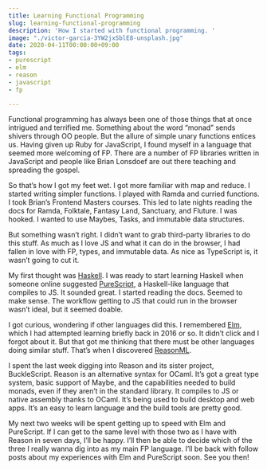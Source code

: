 ```yaml
---
title: Learning Functional Programming
slug: learning-functional-programming
description: 'How I started with functional programming. '
image: "./victor-garcia-3YW2jxSblE8-unsplash.jpg"
date: 2020-04-11T00:00:00+09:00
tags:
- purescript
- elm
- reason
- javascript
- fp

---
```

Functional programming has always been one of those things that at once intrigued and terrified me. Something about the word “monad” sends shivers through OO people. But the allure of simple unary functions entices us. Having given up Ruby for JavaScript, I found myself in a language that seemed more welcoming of FP. There are a number of FP libraries written in JavaScript and people like Brian Lonsdoef are out there teaching and spreading the gospel.

So that’s how I got my feet wet. I got more familiar with map and reduce. I started writing simpler functions. I played with Ramda and curried functions. I took Brian’s Frontend Masters courses. This led to late nights reading the docs for Ramda, Folktale, Fantasy Land, Sanctuary, and Fluture. I was hooked. I wanted to use Maybes, Tasks, and immutable data structures.

But something wasn’t right. I didn’t want to grab third-party libraries to do this stuff. As much as I love JS and what it can do in the browser, I had fallen in love with FP, types, and immutable data. As nice as TypeScript is, it wasn’t going to cut it.

My first thought was [Haskell](https://haskell.org). I was ready to start learning Haskell when someone online suggested [PureScript](https://purescript.org), a Haskell-like language that compiles to JS. It sounded great. I started reading the docs. Seemed to make sense. The workflow getting to JS that could run in the browser wasn’t ideal, but it seemed doable.

I got curious, wondering if other languages did this. I remembered [Elm](https://elm-lang.org), which I had attempted learning briefly back in 2016 or so. It didn’t click and I forgot about it. But that got me thinking that there must be other languages doing similar stuff. That’s when I discovered [ReasonML](https://reasonml.github.io).

I spent the last week digging into Reason and its sister project, BuckleScript. Reason is an alternative syntax for OCaml. It’s got a great type system, basic support of Maybe, and the capabilities needed to build monads, even if they aren’t in the standard library. It compiles to JS or native assembly thanks to OCaml. It’s being used to build desktop and web apps. It’s an easy to learn language and the build tools are pretty good.

My next two weeks will be spent getting up to speed with Elm and PureScript. If I can get to the same level with those two as I have with Reason in seven days, I’ll be happy. I’ll then be able to decide which of the three I really wanna dig into as my main FP language. I’ll be back with follow posts about my experiences with Elm and PureScript soon. See you then!
